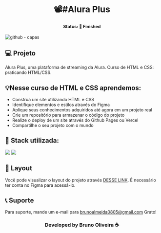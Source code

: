<h1 align="center">📽#Alura Plus</h1>
<h4 align="center"> Status: 🚀 Finished </h4>

![github - capas](https://user-images.githubusercontent.com/109918729/190032267-a701dc3f-cc7c-4c30-924d-40df33ec06e0.png)

## 💻 Projeto
Alura Plus, uma plataforma de streaming da Alura. Curso de HTML e CSS: praticando HTML/CSS.

## 💡Nesse curso de HTML e CSS aprendemos:
- Construa um site utilizando HTML e CSS
- Identifique elementos e estilos através do Figma
- Aplique seus conhecimentos adquiridos até agora em um projeto real
- Crie um repositório para armazenar o código do projeto
- Realize o deploy de um site através do Github Pages ou Vercel
- Compartilhe o seu projeto com o mundo


## 🚀 Stack utilizada:
<div>
<img src="https://img.shields.io/badge/HTML5-E34F26?style=for-the-badge&logo=html5&logoColor=white"/>
<img src="https://img.shields.io/badge/CSS3-1572B6?style=for-the-badge&logo=css3&logoColor=white"/>
</div>

## 🔖 Layout
Você pode visualizar o layout do projeto através [DESSE LINK](https://www.figma.com/file/tFDVyNuKhrT2G03k2dCstW/Alura-Plus---Layout?node-id=0%3A1&t=9HZ6TmyTHFottelS-0). É necessário ter conta no Figma para acessá-lo.


## 📞 Suporte
Para suporte, mande um e-mail para brunoalmeida0805@gmail.com Grato!

<h3 align="center">Developed by Bruno Oliveira ☕</h3>

